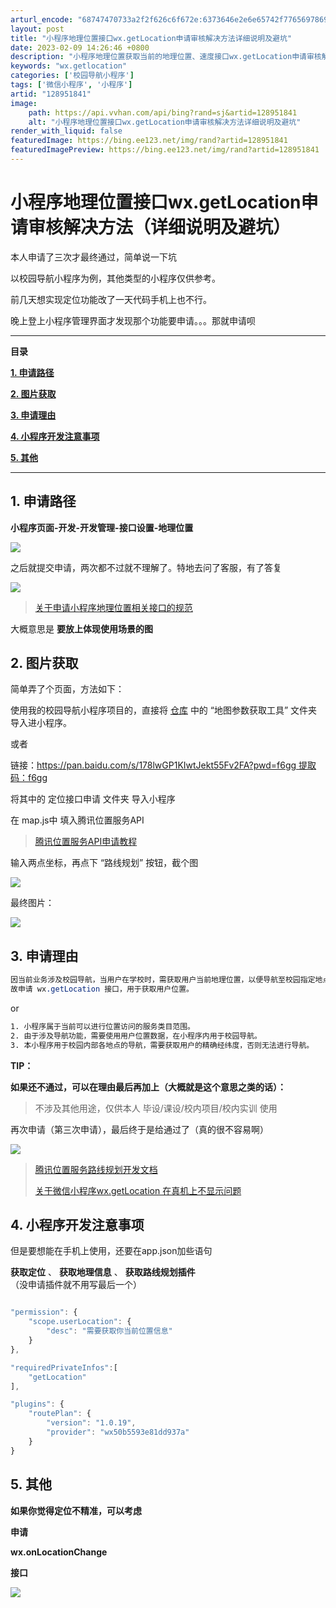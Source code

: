 ```yaml
---
arturl_encode: "68747470733a2f2f626c6f672e:6373646e2e6e65742f77656978696e5f34353934303336392f:61727469636c652f64657461696c732f313238393531383431"
layout: post
title: "小程序地理位置接口wx.getLocation申请审核解决方法详细说明及避坑"
date: 2023-02-09 14:26:46 +0800
description: "小程序地理位置获取当前的地理位置、速度接口wx.getLocation申请审核解决方法（详细说明及避"
keywords: "wx.getlocation"
categories: ['校园导航小程序']
tags: ['微信小程序', '小程序']
artid: "128951841"
image:
    path: https://api.vvhan.com/api/bing?rand=sj&artid=128951841
    alt: "小程序地理位置接口wx.getLocation申请审核解决方法详细说明及避坑"
render_with_liquid: false
featuredImage: https://bing.ee123.net/img/rand?artid=128951841
featuredImagePreview: https://bing.ee123.net/img/rand?artid=128951841
---
```


# 小程序地理位置接口wx.getLocation申请审核解决方法（详细说明及避坑）

本人申请了三次才最终通过，简单说一下坑

以校园导航小程序为例，其他类型的小程序仅供参考。

前几天想实现定位功能改了一天代码手机上也不行。

晚上登上小程序管理界面才发现那个功能要申请。。。那就申请呗

---

**目录**

**[1. 申请路径](#1.%20%E7%94%B3%E8%AF%B7%E8%B7%AF%E5%BE%84)**

**[2. 图片获取](#2.%20%E5%9B%BE%E7%89%87%E8%8E%B7%E5%8F%96)**

**[3. 申请理由](#3.%20%E7%94%B3%E8%AF%B7%E7%90%86%E7%94%B1)**

**[4. 小程序开发注意事项](#4.%20%E5%B0%8F%E7%A8%8B%E5%BA%8F%E5%BC%80%E5%8F%91%E6%B3%A8%E6%84%8F%E4%BA%8B%E9%A1%B9)**

**[5. 其他](#5.%20%E5%85%B6%E4%BB%96)**

---

## 1. 申请路径

**小程序页面-开发-开发管理-接口设置-地理位置**

![](https://i-blog.csdnimg.cn/blog_migrate/563e7ce578b8203bbce5041080d89528.png)

之后就提交申请，两次都不过就不理解了。特地去问了客服，有了答复

![](https://i-blog.csdnimg.cn/blog_migrate/2854a11715643b9ffc13b94bbfd980e7.png)

> [关于申请小程序地理位置相关接口的规范](https://developers.weixin.qq.com/community/develop/doc/000646718d40a08a65ed1e2175bc09 "关于申请小程序地理位置相关接口的规范")

大概意思是
**要放上体现使用场景的图**

## 2. 图片获取

简单弄了个页面，方法如下：

使用我的校园导航小程序项目的，直接将
[仓库](https://gitee.com/talmudmaster/GLU-Campus-Guide "仓库")
中的 “地图参数获取工具” 文件夹 导入进小程序。

或者

链接：https://pan.baidu.com/s/178lwGP1KIwtJekt55Fv2FA?pwd=f6gg 提取码：f6gg

将其中的 定位接口申请 文件夹 导入小程序

在 map.js中 填入腾讯位置服务API

> [腾讯位置服务API申请教程](https://blog.csdn.net/weixin_45940369/article/details/130529860 "腾讯位置服务API申请教程")

输入两点坐标，再点下 “路线规划” 按钮，截个图

![](https://i-blog.csdnimg.cn/blog_migrate/103383b13592cb7dea9b0e57ac07037d.png)

最终图片：

![](https://i-blog.csdnimg.cn/blog_migrate/233c6531342640e2ffad81a4ba12fc93.jpeg)

## 3. 申请理由

```css
因当前业务涉及校园导航，当用户在学校时，需获取用户当前地理位置，以便导航至校园指定地点。
故申请 wx.getLocation 接口，用于获取用户位置。
```

or

```css
1. 小程序属于当前可以进行位置访问的服务类目范围。
2. 由于涉及导航功能，需要使用用户位置数据，在小程序内用于校园导航。
3. 本小程序用于校园内部各地点的导航，需要获取用户的精确经纬度，否则无法进行导航。
```

**TIP：**

**如果还不通过，可以在理由最后再加上（大概就是这个意思之类的话）：**

> 不涉及其他用途，仅供本人 毕设/课设/校内项目/校内实训 使用

再次申请（第三次申请），最后终于是给通过了（真的很不容易啊）

![](https://i-blog.csdnimg.cn/blog_migrate/7ec7014d4e2b211c19324ca94e98dbda.png)

> [腾讯位置服务路线规划开发文档](https://mp.weixin.qq.com/wxopen/plugindevdoc?appid=wx50b5593e81dd937a&token=&lang=zh_CN "腾讯位置服务路线规划开发文档")
>   
>   
> [关于微信小程序wx.getLocation 在真机上不显示问题](https://blog.csdn.net/weixin_59556897/article/details/126995582 "关于微信小程序wx.getLocation 在真机上不显示问题")

## 4. 小程序开发注意事项

但是要想能在手机上使用，还要在app.json加些语句

**获取定位**
、
**获取地理信息**
、
**获取路线规划插件**
（没申请插件就不用写最后一个）

```javascript

"permission": {
    "scope.userLocation": {
        "desc": "需要获取你当前位置信息"
    }
},

"requiredPrivateInfos":[
    "getLocation"
],

"plugins": {
    "routePlan": {
        "version": "1.0.19",
        "provider": "wx50b5593e81dd937a"
    }
}

```

## 5. 其他

**如果你觉得定位不精准，可以考虑**

**申请**

**wx.onLocationChange**

**接口**

![](https://i-blog.csdnimg.cn/blog_migrate/9c1e50c8424859bda4090648c52b1144.png)